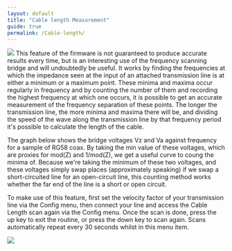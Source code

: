 ```yaml
---
layout: default
title: "Cable length Measurement"
guide: true
permalink: /Cable-length/
--- 
```


![](https://github.com/G1OJS/G1OJS-MR300-SARK100-Firmware/blob/5639fe2142eb8b40a403f823e261dc2629746144/assets/img/Line%20length%20screen%20crop%20640px.png)
This feature of the firmware is not guaranteed to produce accurate results every time, but is an interesting use of the frequency scanning bridge and will undoubtedly be useful. It works by finding the frequencies at which the impedance seen at the input of an attached transmission line is at either a minimum or a maximum point. These minima and maxima occur regularly in frequency and by counting the number of them and recording the highest frequency at which one occurs, it is possible to get an accurate measurement of the frequency separation of these points. The longer the transmission line, the more minima and maxima there will be, and dividing the speed of the wave along the transmission line by that frequency period it's possible to calculate the length of the cable.

The graph below shows the bridge voltages Vz and Va against frequency for a sample of RG58 coax. By taking the min value of these voltages, which are proxies for mod(Z) and 1/mod(Z), we get a useful curve to coung the minima of. Because we're taking the minimum of these two voltages, and these voltages simply swap places (approximately speaking) if we swap a short-circuited line for an open-circuit line, this counting method works whether the far end of the line is a short or open circuit.

To make use of this feature, first set the velocity factor of your transmission line via the Config menu, then connect your line and access the Cable Length scan again via the Config menu. Once the scan is done, press the up key to exit the routine, or press the down key to scan again. Scans automatically repeat every 30 seconds whilst in this menu item.


![](https://github.com/G1OJS/G1OJS-MR300-SARK100-Firmware/blob/9d86bc05809f87071eacece56b696e807b28c5a8/assets/img/Cable%20length%20example%20640px.png)
